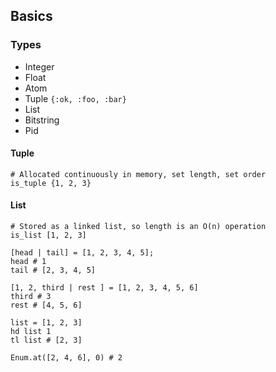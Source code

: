 ## Basics

### Types

- Integer
- Float
- Atom
- Tuple `{:ok, :foo, :bar}`
- List
- Bitstring
- Pid

#### Tuple

```
# Allocated continuously in memory, set length, set order
is_tuple {1, 2, 3}
```

#### List

```
# Stored as a linked list, so length is an O(n) operation
is_list [1, 2, 3]

[head | tail] = [1, 2, 3, 4, 5];
head # 1
tail # [2, 3, 4, 5]

[1, 2, third | rest ] = [1, 2, 3, 4, 5, 6]
third # 3
rest # [4, 5, 6]

list = [1, 2, 3]
hd list 1
tl list # [2, 3]

Enum.at([2, 4, 6], 0) # 2
```
